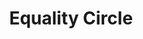 ---
pid: WS71
title: Equality Circle
location_transcription: 2nd+Market St.
zipcode: NJ08049
outside_phl: Magnolia NJ
neighborhood: 
age: '36'
age_range: 30-39
instagram: 
image_file_name: WS_71.jpg
proposal_transcription: 
topic: Unknown
topic_summary: '0'
type: Other No Form
keywords_other: equality circle
credit: P.T.
image_labels: 
twitter: 
facebook: 
permalink: "/monuments/ws71/"
layout: item-page
---